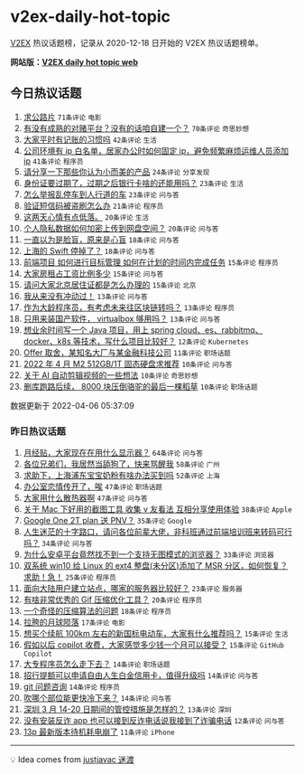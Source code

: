 # v2ex-daily-hot-topic

[V2EX](https://www.v2ex.com/) 热议话题榜，记录从 2020-12-18 日开始的 V2EX 热议话题榜单。

**网站版：[V2EX daily hot topic web](https://boojack.github.io/v2ex-daily-hot-topic-web/)**

## 今日热议话题

<!-- TODAY BEGIN -->

1. [求公路片](https://www.v2ex.com/t/845133) `71条评论` `电影`
1. [有没有成熟的对赌平台？没有的话咱自建一个？](https://www.v2ex.com/t/845184) `70条评论` `奇思妙想`
1. [大家平时有记账的习惯吗](https://www.v2ex.com/t/845138) `42条评论` `生活`
1. [公司环境有 ip 白名单，居家办公时如何固定 ip，避免频繁麻烦运维人员添加 ip](https://www.v2ex.com/t/845145) `41条评论` `程序员`
1. [请分享一下那些你认为小而美的产品](https://www.v2ex.com/t/845173) `24条评论` `分享发现`
1. [身份证要过期了，过期之后银行卡啥的还能用吗？](https://www.v2ex.com/t/845166) `23条评论` `生活`
1. [怎么举报乱停车到人行道的车](https://www.v2ex.com/t/845122) `23条评论` `问与答`
1. [验证短信码被盗刷怎么办](https://www.v2ex.com/t/845136) `21条评论` `程序员`
1. [这两天心情有点低落。](https://www.v2ex.com/t/845159) `20条评论` `生活`
1. [个人隐私数据如何加密上传到网盘空间？](https://www.v2ex.com/t/845121) `20条评论` `问与答`
1. [一直以为是脸盲，原来是心盲](https://www.v2ex.com/t/845171) `18条评论` `问与答`
1. [上海的 Swift 停掉了？](https://www.v2ex.com/t/845155) `18条评论` `问与答`
1. [前端项目 如何进行目标管理 如何在计划的时间内完成任务](https://www.v2ex.com/t/845163) `15条评论` `程序员`
1. [大家房租占工资比例多少](https://www.v2ex.com/t/845182) `15条评论` `问与答`
1. [请问大家北京居住证都是怎么办理的](https://www.v2ex.com/t/845152) `15条评论` `北京`
1. [我从来没有冲动过！](https://www.v2ex.com/t/845187) `13条评论` `问与答`
1. [作为大龄程序员，有考虑未来往区块链转吗？](https://www.v2ex.com/t/845137) `13条评论` `程序员`
1. [只用来装国产软件， virtualbox 够用吗？](https://www.v2ex.com/t/845127) `13条评论` `问与答`
1. [想业余时间写一个 Java 项目，用上 spring cloud、es、rabbitmq、docker、k8s 等技术，写什么项目比较好？](https://www.v2ex.com/t/845141) `12条评论` `Kubernetes`
1. [Offer 取舍，某知名大厂与某金融科技公司](https://www.v2ex.com/t/845131) `11条评论` `职场话题`
1. [2022 年 4 月 M2 512GB/1T 固态硬盘求推荐](https://www.v2ex.com/t/845193) `10条评论` `问与答`
1. [关于 AI 自动剪辑视频的一些想法](https://www.v2ex.com/t/845176) `10条评论` `奇思妙想`
1. [删库跑路后续， 8000 块压倒骆驼的最后一棵稻草](https://www.v2ex.com/t/845147) `10条评论` `职场话题`

数据更新于 2022-04-06 05:37:09

<!-- TODAY END -->

### 昨日热议话题

<!-- YESTERDAY BEGIN -->

1. [月经贴，大家现在在用什么显示器？](https://www.v2ex.com/t/845036) `64条评论` `问与答`
1. [各位兄弟们，我居然当舔狗了，快来骂醒我](https://www.v2ex.com/t/845100) `58条评论` `广州`
1. [求助下，上海浦东宝宝奶粉有啥办法买到吗](https://www.v2ex.com/t/844997) `52条评论` `上海`
1. [办公室恋情传开了，唉](https://www.v2ex.com/t/845066) `47条评论` `职场话题`
1. [大家用什么散热器啊](https://www.v2ex.com/t/844976) `47条评论` `问与答`
1. [关于 Mac 下好用的截图工具 收集 v 友看法 互相分享使用体验](https://www.v2ex.com/t/845041) `38条评论` `Apple`
1. [Google One 2T plan 送 PNV？](https://www.v2ex.com/t/845017) `35条评论` `Google`
1. [人生迷茫的十字路口，请问各位前辈大佬，非科班通过前端培训班来转码可行吗？](https://www.v2ex.com/t/845061) `34条评论` `问与答`
1. [为什么安卓平台竟然找不到一个支持无图模式的浏览器？](https://www.v2ex.com/t/844974) `33条评论` `浏览器`
1. [双系统 win10 给 Linux 的 ext4 整盘(未分区)添加了 MSR 分区，如何恢复？求助！急！](https://www.v2ex.com/t/845087) `25条评论` `程序员`
1. [面向大陆用户建立站点，哪家的服务器比较好？](https://www.v2ex.com/t/844983) `23条评论` `服务器`
1. [有啥非常优秀的 Gif 压缩优化工具？](https://www.v2ex.com/t/845009) `20条评论` `程序员`
1. [一个奇怪的压缩算法的问题](https://www.v2ex.com/t/845022) `18条评论` `程序员`
1. [拉胯的月球陨落](https://www.v2ex.com/t/845019) `17条评论` `电影`
1. [想买个续航 100km 左右的新国标电动车，大家有什么推荐吗？](https://www.v2ex.com/t/845055) `15条评论` `生活`
1. [假如以后 copilot 收费，大家感觉多少钱一个月可以接受？](https://www.v2ex.com/t/844980) `15条评论` `GitHub Copilot`
1. [大专程序员怎么走下去？](https://www.v2ex.com/t/845109) `14条评论` `职场话题`
1. [招行提额可以申请自由人生白金信用卡，值得升级吗](https://www.v2ex.com/t/845085) `14条评论` `问与答`
1. [git 问题咨询](https://www.v2ex.com/t/845078) `14条评论` `程序员`
1. [吹哪个部位能更快冷下来？](https://www.v2ex.com/t/844989) `14条评论` `问与答`
1. [深圳 3 月 14-20 日期间的管控措施是怎样的？](https://www.v2ex.com/t/845034) `13条评论` `深圳`
1. [没有安装反诈 app 也可以接到反诈电话说我接到了诈骗电话](https://www.v2ex.com/t/844977) `12条评论` `问与答`
1. [13p 最新版本待机耗电崩了](https://www.v2ex.com/t/844972) `11条评论` `iPhone`

<!-- YESTERDAY END -->

---

💡 Idea comes from [justjavac 迷渡](https://github.com/justjavac/)
